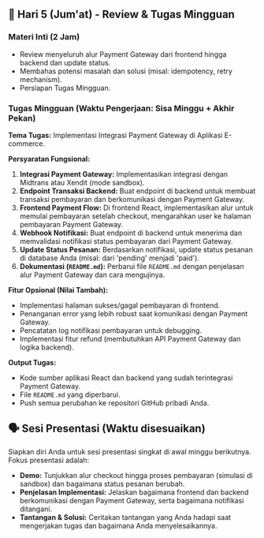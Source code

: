 ## 📆 Hari 5 (Jum'at) - Review & Tugas Mingguan

### Materi Inti (2 Jam)
- Review menyeluruh alur Payment Gateway dari frontend hingga backend dan update status.
- Membahas potensi masalah dan solusi (misal: idempotency, retry mechanism).
- Persiapan Tugas Mingguan.

### Tugas Mingguan (Waktu Pengerjaan: Sisa Minggu + Akhir Pekan)

**Tema Tugas:** Implementasi Integrasi Payment Gateway di Aplikasi E-commerce.

**Persyaratan Fungsional:**
1.  **Integrasi Payment Gateway:** Implementasikan integrasi dengan Midtrans atau Xendit (mode sandbox).
2.  **Endpoint Transaksi Backend:** Buat endpoint di backend untuk membuat transaksi pembayaran dan berkomunikasi dengan Payment Gateway.
3.  **Frontend Payment Flow:** Di frontend React, implementasikan alur untuk memulai pembayaran setelah checkout, mengarahkan user ke halaman pembayaran Payment Gateway.
4.  **Webhook Notifikasi:** Buat endpoint di backend untuk menerima dan memvalidasi notifikasi status pembayaran dari Payment Gateway.
5.  **Update Status Pesanan:** Berdasarkan notifikasi, update status pesanan di database Anda (misal: dari 'pending' menjadi 'paid').
6.  **Dokumentasi (`README.md`):** Perbarui file `README.md` dengan penjelasan alur Payment Gateway dan cara mengujinya.

**Fitur Opsional (Nilai Tambah):**
-   Implementasi halaman sukses/gagal pembayaran di frontend.
-   Penanganan error yang lebih robust saat komunikasi dengan Payment Gateway.
-   Pencatatan log notifikasi pembayaran untuk debugging.
-   Implementasi fitur refund (membutuhkan API Payment Gateway dan logika backend).

**Output Tugas:**
-   Kode sumber aplikasi React dan backend yang sudah terintegrasi Payment Gateway.
-   File `README.md` yang diperbarui.
-   Push semua perubahan ke repositori GitHub pribadi Anda.

## 🗣️ Sesi Presentasi (Waktu disesuaikan)

Siapkan diri Anda untuk sesi presentasi singkat di awal minggu berikutnya. Fokus presentasi adalah:

-   **Demo:** Tunjukkan alur checkout hingga proses pembayaran (simulasi di sandbox) dan bagaimana status pesanan berubah.
-   **Penjelasan Implementasi:** Jelaskan bagaimana frontend dan backend berkomunikasi dengan Payment Gateway, serta bagaimana notifikasi ditangani.
-   **Tantangan & Solusi:** Ceritakan tantangan yang Anda hadapi saat mengerjakan tugas dan bagaimana Anda menyelesaikannya.
